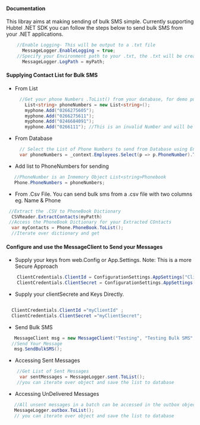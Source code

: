 ####  Documentation
This libray aims at making sending of bulk SMS simple. Currently supporting Hubtel .NET SDK you can follow the steps below to send
bulk SMS from your .NET applications.

```cs
    //Enable Logging- This will be output to a .txt file
      MessageLogger.EnableLogging = true;
    //Specify your Environment path to your .txt, the .txt will be created automatically if it doesnt exist
      MessageLogger.LogPath = myPath;
```
#### Supplying Contact List for Bulk SMS
* From List
```cs
     //Get your phone Numbers .ToList() from your database, for demo purpose i am building the list
       List<string> phoneNumbers = new List<string>();
       myphone.Add("0266275605");
       myphone.Add("0266275611");
       myphone.Add("0246684091");
       myphone.Add("0266111"); //This is an invalid Number and will be saved to outbox.
  ``` 
* From Database
 ```cs
      // Select the List of Phone Numbers to send from Database using Entity
      var phoneNumbers = _context.Employees.Select(p => p.PhoneNumber).ToList();
 ```   
 
   * Add list to PhoneNumbers for sending 
  ```cs
     //PhoneNumber is an Inmemory Object List<string>Phonebook
     Phone.PhoneNumbers = phoneNumbers;
 ```    

  
   * From .Csv File. 
    You can send bulk sms from a .csv file with two columns eg. Name & Phone
  ```cs
   //Extract the .CSV to PhoneBook Dictionary
    CSVReader.ExtractContacts(myPatth)     
   //Access the PhoneBook Dictionary for your Extracted COntacts 
    var myContacts = Phone.PhoneBook.ToList();
    //Iterate over dictionary and get 
  ```

  #### Configure and use the MessageClient to Send your Messages
   * Supply your keys from web.Config or App.Settings. Note: This is a more Secure Approach
```cs   
    ClientCredentials.ClientId = ConfigurationSettings.AppSettings["ClientId"];
    ClientCredentials.ClientSecret = ConfigurationSettings.AppSettings["ClientSecret"];
   ```  
   * Supply your clientSecrete and Keys Directly.
  ```cs  
  
    ClientCredentials.ClientId ="myClientId" ;
    ClientCredentials.ClientSecret ="myClientSecret";
 ``` 
   * Send Bulk SMS
 ```cs  
    MessageClient msg = new MessageClient("Testing", "Testing Bulk SMS", true); 
   //Send Your Message
    msg.SendBulkSMS();
  ```   
  * Accessing Sent Messages
```cs
    //Get List of Sent Messages
     var sentMessages = MessageLogger.sent.ToList();
    //you can iterate over object and save the list to database
```   

  * Accessing UnDelivered Messages
 ```cs
    //All unsent messages in a batch can be accessed in the outbox object
    MessageLogger.outbox.ToList();
    // you can iterate over object and save the list to database
 ```    
